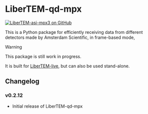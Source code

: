 # LiberTEM-qd-mpx

[![LiberTEM-asi-mpx3 on GitHub](https://img.shields.io/badge/GitHub-MIT-informational)](https://github.com/LiberTEM/LiberTEM-rs)

This is a Python package for efficiently receiving data from different
detectors made by Amsterdam Scientific, in frame-based mode, 

> [!WARNING]
> This package is still work in progress.

It is built for [LiberTEM-live](https://github.com/libertem/libertem-live), but can
also be used stand-alone.

## Changelog

### v0.2.12

- Initial release of LiberTEM-qd-mpx
